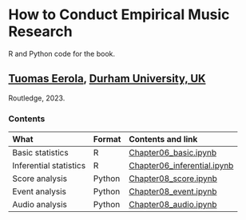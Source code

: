# How to Conduct Empirical Music Research

R and Python code for the book.

## [Tuomas Eerola](https://www.durham.ac.uk/staff/tuomas-eerola/), [Durham University, UK](https://www.durham.ac.uk/)

Routledge, 2023.

### Contents

| What | Format | Contents and link |
|:-----|:-------|:------------------|
| Basic statistics | R | [Chapter06_basic.ipynb](Chapter06_basic.ipynb) |
| Inferential statistics | R | [Chapter06_inferential.ipynb](Chapter06_inferential.ipynb) |
| Score analysis | Python | [Chapter08_score.ipynb](Chapter08_score.ipynb) |
| Event analysis | Python | [Chapter08_event.ipynb](Chapter08_event.ipynb) |
| Audio analysis | Python | [Chapter08_audio.ipynb](Chapter08_audio.ipynb) |

